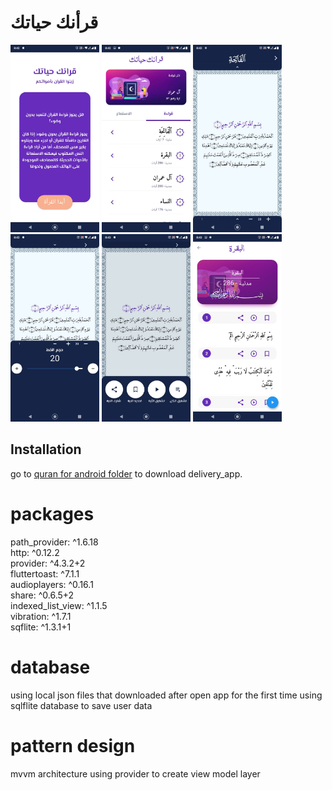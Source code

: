 # قرأنك حياتك

<img src="screen shot from app/1.jpg" alt="1" height="300"/> <img src="screen shot from app/2.jpg" alt="2" height="300"/> <img src="screen shot from app/3.jpg" alt="3" height="300"/> <img src="screen shot from app/4.jpg" alt="4" height="300"/> <img src="screen shot from app/5.jpg" alt="5" height="300"/> <img src="screen shot from app/6.jpg" alt="6" height="300"/> 

## Installation
go to [quran for android folder](https://github.com/mano1997max/qurank_hyatek_app/tree/master/quran%20for%20android) to download delivery_app.


# packages
  path_provider: ^1.6.18  
  http: ^0.12.2  
  provider: ^4.3.2+2  
  fluttertoast: ^7.1.1  
  audioplayers: ^0.16.1  
  share: ^0.6.5+2  
  indexed_list_view: ^1.1.5  
  vibration: ^1.7.1  
  sqflite: ^1.3.1+1   
  
# database
  using local json files that downloaded after open app for the first time
  using sqlflite database to save user data 

# pattern design
  mvvm architecture using provider to create view model layer 
  
